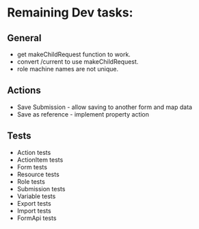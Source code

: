 # Remaining Dev tasks:

## General
 - get makeChildRequest function to work.
 - convert /current to use makeChildRequest.
 - role machine names are not unique.

## Actions
 - Save Submission - allow saving to another form and map data
 - Save as reference - implement property action

## Tests
 - Action tests
 - ActionItem tests
 - Form tests
 - Resource tests
 - Role tests
 - Submission tests
 - Variable tests
 - Export tests
 - Import tests
 - FormApi tests
